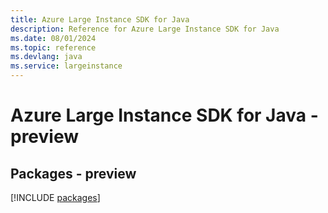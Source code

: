 ```yaml
---
title: Azure Large Instance SDK for Java
description: Reference for Azure Large Instance SDK for Java
ms.date: 08/01/2024
ms.topic: reference
ms.devlang: java
ms.service: largeinstance
---
```

# Azure Large Instance SDK for Java - preview
## Packages - preview
[!INCLUDE [packages](large-instance-index.md)]